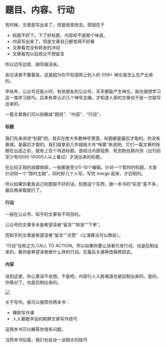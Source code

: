 # 题目、内容、行动

有时候，文章是写出来了。但是改来改去。原因在于

- 标题不好下。下了好标题，内容却不是那个味道。
- 内容写出来了。但是文章自己都觉得不好看
- 文章看完没有转发的冲动
- 文章看完以后观众不想留言

所以边写边改、越写越沮丧。

各位读者不要着急。这是因为你不知道网上别人的 10W+ 神文是怎么生产出来的。

早些年，公众号还挺火时，有些朋友的公众号，天天都能产生神文。我也很想学习这一类学习技巧。后来有幸认识几个神号主编，才知道人家的文章也不是一次就写出来的。

一篇文章我们可以拆解成“题目”、“内容”、“行动”。

#### 标题

我们先来讲讲“标题”吧。其实在绝大多数神号里面，标题都是最后才取的。你没有看错。是最后才取的。我们就拿前几年超级大号“咪蒙”来说吧。它们一篇文章的标题在出品之前，就有上百个待选标题。是经过内部投票、死忠粉丝群内测（出刊前至少有5000-10000人以上看过）才选出来的标题。

在比较正规的自媒体部，一般都是至少5-10个编辑。针对一个暂时的标题，大家针对同一个“暂时主题”，同时好几个人写。写完 merge 起来，才后制的。

所以如果你着急自己标题取不好的话。标题这个东西，跟一本书的“前言”差不多，最后再来取就行了。

#### 行动

一般在公众号、知乎的文章有不同目的。

公众号的文章多半是希望读者“留言”“转发”“下单”。

而知乎的文章是希望读者“留言”“点赞”（让演算法可以靠前）。

“行动”也称之为 CALL TO ACTION。所以如果你要让读者引发行动，也是后制出来的。看你是希望读者做什么样的行动。在最后关键再改稿修回去。

#### 内容

说到这里，你心里该不会想。不是吧。内容引人入胜难道也是后制出来的。是的。你猜对了。也是后制出来的。

![](https://d.pr/i/JirwN8+)

关于写作。我可以推荐你两本书：

- 爆款写作课
- 人人都能学会的刷屏文章写作技巧

这两本书可以解答你很多问题。

当然本书后面，我们也会谈一谈相关的技巧
